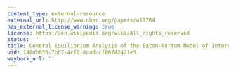 ```yaml
---
content_type: external-resource
external_url: http://www.nber.org/papers/w11764
has_external_license_warning: true
license: https://en.wikipedia.org/wiki/All_rights_reserved
status: ''
title: General Equilibrium Analysis of the Eaton-Kortum Model of International Trade
uid: 148db036-7bb7-4cf0-8aad-cf86742421e3
wayback_url: ''
---
```

